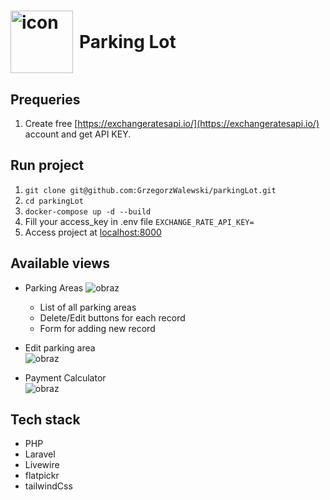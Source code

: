 <h1 style="display: flex; align-items: center;">
  <img src="https://github.com/GrzegorzWalewski/parkingLot/assets/25950627/912d769c-1653-41af-8af8-bb0b98d51567" alt="icon" style="width: 100px; height: 100px; margin-right: 10px;">
  Parking Lot
</h1>

## Prequeries
1. Create free [https://exchangeratesapi.io/](https://exchangeratesapi.io/) account and get API KEY.

## Run project
1. `git clone git@github.com:GrzegorzWalewski/parkingLot.git`
2. `cd parkingLot`
3. `docker-compose up -d --build`
4. Fill your access_key in .env file `EXCHANGE_RATE_API_KEY=`
5. Access project at [localhost:8000](http://localhost:8000)

## Available views
- Parking Areas
  ![obraz](https://github.com/GrzegorzWalewski/parkingLot/assets/25950627/26e7f36b-deb1-4fe6-be75-d2c46a96e664)

  - List of all parking areas
  - Delete/Edit buttons for each record
  - Form for adding new record
- Edit parking area   
    ![obraz](https://github.com/GrzegorzWalewski/parkingLot/assets/25950627/de24ada4-fe1e-4c56-8503-b72063dfb16c)
- Payment Calculator   
  ![obraz](https://github.com/GrzegorzWalewski/parkingLot/assets/25950627/f0d8ae05-b0b2-48f6-8732-f8c3156fe018)


## Tech stack
- PHP
- Laravel
- Livewire
- flatpickr
- tailwindCss
